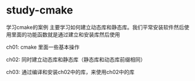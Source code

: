 # study-cmake
学习cmake的案例
主要学习如何建立动态库和静态库。我们平常安装软件然后使用里面的功能函数就是通过建立和安装库然后使用

ch01: cmake 里面一些基本操作

ch02: 同时建立动态库和静态库（静态库和动态库前缀相同）

ch03: 通过编译和安装ch02中的库，来使用ch02中的库
